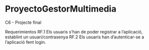 # ProyectoGestorMultimedia
C6 - Projecte final


Requerimientos
RF.1
Els usuaris s’han de poder registrar a l’aplicació, establint un usuari/contrasenya
RF.2
Els usuaris han d’autenticar-se a l’aplicació fent login.
